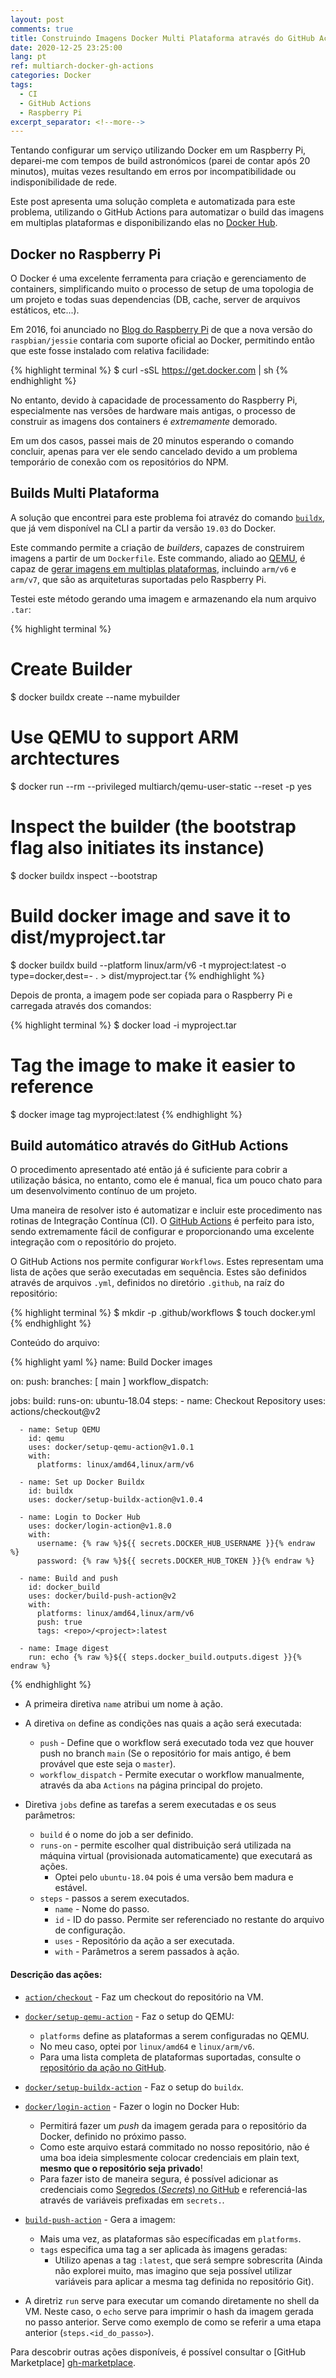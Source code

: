 ```yaml
---
layout: post
comments: true
title: Construindo Imagens Docker Multi Plataforma através do GitHub Actions
date: 2020-12-25 23:25:00
lang: pt
ref: multiarch-docker-gh-actions
categories: Docker
tags:
  - CI
  - GitHub Actions
  - Raspberry Pi
excerpt_separator: <!--more-->
---
```


Tentando configurar um serviço utilizando Docker em um Raspberry Pi, deparei-me
com tempos de build astronómicos (parei de contar após 20 minutos), muitas
vezes resultando em erros por incompatibilidade ou indisponibilidade de rede.

Este post apresenta uma solução completa e automatizada para este problema,
utilizando o GitHub Actions para automatizar o build das imagens em multiplas
plataformas e disponibilizando elas no [Docker Hub][docker-hub].

<!--more-->

## Docker no Raspberry Pi

O Docker é uma excelente ferramenta para criação e gerenciamento de containers,
simplificando muito o processo de setup de uma topologia de um projeto e todas
suas dependencias (DB, cache, server de arquivos estáticos, etc...).

Em 2016, foi anunciado no [Blog do Raspberry Pi][rasp-pi-docker] de que a nova
versão do `raspbian/jessie` contaria com suporte oficial ao Docker, permitindo
então que este fosse instalado com relativa facilidade:

{% highlight terminal %}
$ curl -sSL https://get.docker.com | sh
{% endhighlight %}

No entanto, devido à capacidade de processamento do Raspberry Pi, especialmente
nas versões de hardware mais antigas, o processo de construir as imagens dos
containers é _extremamente_ demorado.

Em um dos casos, passei mais de 20 minutos esperando o comando concluir, apenas
para ver ele sendo cancelado devido a um problema temporário de conexão com os
repositórios do NPM.

## Builds Multi Plataforma

A solução que encontrei para este problema foi atravéz do comando
[`buildx`][buildx-repo], que já vem disponível na CLI a partir da versão
`19.03` do Docker.

Este commando permite a criação de _builders_, capazes de construirem imagens
a partir de um `Dockerfile`. Este commando, aliado ao [QEMU][qemu], é capaz de
[gerar imagens em multiplas plataformas][buildx-repo-multi], incluindo `arm/v6`
e `arm/v7`, que são as arquiteturas suportadas pelo Raspberry Pi.

Testei este método gerando uma imagem e armazenando ela num arquivo `.tar`:

{% highlight terminal %}

# Create Builder

$ docker buildx create --name mybuilder

# Use QEMU to support ARM archtectures

$ docker run --rm --privileged multiarch/qemu-user-static --reset -p yes

# Inspect the builder (the bootstrap flag also initiates its instance)

$ docker buildx inspect --bootstrap

# Build docker image and save it to dist/myproject.tar

$ docker buildx build --platform linux/arm/v6 -t myproject:latest -o type=docker,dest=- . > dist/myproject.tar
{% endhighlight %}

Depois de pronta, a imagem pode ser copiada para o Raspberry Pi e carregada
através dos comandos:

{% highlight terminal %}
$ docker load -i myproject.tar

# Tag the image to make it easier to reference

$ docker image tag <SHA digest> myproject:latest
{% endhighlight %}

## Build automático através do GitHub Actions

O procedimento apresentado até então já é suficiente para cobrir a utilização
básica, no entanto, como ele é manual, fica um pouco chato para um
desenvolvimento contínuo de um projeto.

Uma maneira de resolver isto é automatizar e incluir este procedimento nas
rotinas de Integração Contínua (CI). O [GitHub Actions][gh-actions] é perfeito
para isto, sendo extremamente fácil de configurar e proporcionando uma
excelente integração com o repositório do projeto.

O GitHub Actions nos permite configurar `Workflows`. Estes representam uma
lista de ações que serão executadas em sequência. Estes são definidos através
de arquivos `.yml`, definidos no diretório `.github`, na raíz do repositório:

{% highlight terminal %}
$ mkdir -p .github/workflows
$ touch docker.yml
{% endhighlight %}

Conteúdo do arquivo:

{% highlight yaml %}
name: Build Docker images

on:
  push:
    branches: [ main ]
    workflow_dispatch:

jobs:
  build:
    runs-on: ubuntu-18.04
    steps:
      - name: Checkout Repository
        uses: actions/checkout@v2

      - name: Setup QEMU
        id: qemu
        uses: docker/setup-qemu-action@v1.0.1
        with:
          platforms: linux/amd64,linux/arm/v6

      - name: Set up Docker Buildx
        id: buildx
        uses: docker/setup-buildx-action@v1.0.4

      - name: Login to Docker Hub
        uses: docker/login-action@v1.8.0
        with:
          username: {% raw %}${{ secrets.DOCKER_HUB_USERNAME }}{% endraw %}
          password: {% raw %}${{ secrets.DOCKER_HUB_TOKEN }}{% endraw %}

      - name: Build and push
        id: docker_build
        uses: docker/build-push-action@v2
        with:
          platforms: linux/amd64,linux/arm/v6
          push: true
          tags: <repo>/<project>:latest

      - name: Image digest
        run: echo {% raw %}${{ steps.docker_build.outputs.digest }}{% endraw %}
{% endhighlight %}

* A primeira diretiva `name` atribui um nome à ação.

* A diretiva `on` define as condições nas quais a ação será executada:
  * `push` - Define que o workflow será executado toda vez que houver push no
    branch `main` (Se o repositório for mais antigo, é bem provável que este
    seja o `master`).
  * `workflow_dispatch` - Permite executar o workflow manualmente, através da
    aba `Actions` na página principal do projeto.

* Diretiva `jobs` define as tarefas a serem executadas e os seus parâmetros:
  * `build` é o nome do job a ser definido.
  * `runs-on` - permite escolher qual distribuição será utilizada na 
    máquina virtual (provisionada automaticamente) que executará as ações.
    * Optei pelo `ubuntu-18.04` pois é uma versão bem madura e estável.
  * `steps` - passos a serem executados.
    * `name` - Nome do passo.
    * `id` - ID do passo. Permite ser referenciado no restante do arquivo de
      configuração. 
    * `uses` - Repositório da ação a ser executada.
    * `with` - Parâmetros a serem passados à ação.
  
#### Descrição das ações:
    
* [`action/checkout`][checkout-action] - Faz um checkout do repositório na VM.

* [`docker/setup-qemu-action`][setup-qemu] - Faz o setup do QEMU:
  * `platforms` define as plataformas a serem configuradas no QEMU.
  * No meu caso, optei por `linux/amd64` e `linux/arm/v6`.
  * Para uma lista completa de plataformas suportadas, consulte o 
    [repositório da ação no GitHub][setup-qemu].

* [`docker/setup-buildx-action`][setup-buildx] - Faz o setup do `buildx`.

* [`docker/login-action`][login-action] - Fazer o login no Docker Hub:
  * Permitirá fazer um _push_ da imagem gerada para o repositório da Docker,
    definido no próximo passo.
  * Como este arquivo estará commitado no nosso repositório, não é uma boa 
    ideia simplesmente colocar credenciais em plain text, **mesmo que o 
    repositório seja privado**!
  * Para fazer isto de maneira segura, é possível adicionar as credenciais 
    como [Segredos (_Secrets_) no GitHub][gh-secrets] e referenciá-las 
    através de variáveis prefixadas em `secrets.`.

* [`build-push-action`][build-push-action] - Gera a imagem:
  * Mais uma vez, as plataformas são específicadas em `platforms`.
  * `tags` especifica uma tag a ser aplicada às imagens geradas:
    * Utilizo apenas a tag `:latest`, que será sempre sobrescrita (Ainda não
      explorei muito, mas imagino que seja possível utilizar variáveis para 
      aplicar a mesma tag definida no repositório Git).

* A diretriz `run` serve para executar um comando diretamente no shell da VM.
  Neste caso, o `echo` serve para imprimir o hash da imagem gerada no passo 
  anterior. Serve como exemplo de como se referir a uma etapa anterior 
  (`steps.<id_do_passo>`).

Para descobrir outras ações disponíveis, é possível consultar o [GitHub 
Marketplace] [gh-marketplace].

[build-push-action]: https://github.com/docker/build-push-action
[buildx-repo-multi]: https://github.com/docker/buildx/#building-multi-platform-images
[buildx-repo]: https://github.com/docker/buildx/
[checkout-action]: https://github.com/actions/checkout
[docker-hub]: https://hub.docker.com
[finding-actions]: https://docs.github.com/pt/actions/learn-github-actions/finding-and-customizing-actions?learn=getting_started&learnProduct=actions
[gh-actions]: https://github.com/features/actions
[gh-marketplace]: https://github.com/marketplace?type=actions
[gh-secrets]: https://docs.github.com/pt/actions/security-guides/encrypted-secrets#creating-encrypted-secrets-for-a-repository
[login-action]: https://github.com/docker/login-action
[qemu]: https://www.qemu.org/
[rasp-pi-docker]: https://www.raspberrypi.org/blog/docker-comes-to-raspberry-pi/
[run-syntax]: https://docs.github.com/en/actions/learn-github-actions/workflow-syntax-for-github-actions#jobsjob_idstepsrun
[setup-buildx]: https://github.com/docker/setup-buildx-action
[setup-qemu]: https://github.com/docker/setup-qemu-action
